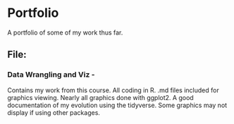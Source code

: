 # Portfolio
A portfolio of some of my work thus far.

## File:
### Data Wrangling and Viz - 
Contains my work from this course. All coding in R. .md files included for graphics viewing. Nearly all graphics done with ggplot2. A good documentation of my evolution using the tidyverse. Some graphics may not display if using other packages.
